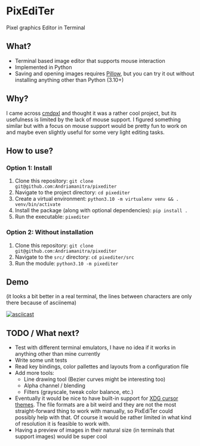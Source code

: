 # PixEdiTer

Pixel graphics Editor in Terminal


## What?
* Terminal based image editor that supports mouse interaction
* Implemented in Python
* Saving and opening images requires [Pillow](https://github.com/python-pillow/Pillow), but you can try it out without installing anything other than Python (3.10+)

## Why?
I came across [cmdpxl](https://github.com/knosmos/cmdpxl/) and thought it was a rather cool project, but its usefulness is limited by the lack of mouse support. I figured something similar but with a focus on mouse support would be pretty fun to work on and maybe even slightly useful for some very light editing tasks.

## How to use?

### Option 1: Install
1. Clone this repository: `git clone git@github.com:Andriamanitra/pixediter`
1. Navigate to the project directory: `cd pixediter`
1. Create a virtual environment: `python3.10 -m virtualenv venv && . venv/bin/activate`
1. Install the package (along with optional dependencies): `pip install .`
1. Run the executable: `pixediter`

### Option 2: Without installation
1. Clone this repository: `git clone git@github.com:Andriamanitra/pixediter`
1. Navigate to the `src/` directory: `cd pixediter/src`
1. Run the module: `python3.10 -m pixediter`


## Demo
(it looks a bit better in a real terminal, the lines between characters are only there because of asciinema)

[![asciicast](https://asciinema.org/a/59FENIkgePEf4uwjzfTC8kM0h.svg)](https://asciinema.org/a/59FENIkgePEf4uwjzfTC8kM0h)


## TODO / What next?
* Test with different terminal emulators, I have no idea if it works in anything other than mine currently
* Write some unit tests
* Read key bindings, color pallettes and layouts from a configuration file
* Add more tools:
  * Line drawing tool (Bezier curves might be interesting too)
  * Alpha channel / blending
  * Filters (grayscale, tweak color balance, etc.)
* Eventually it would be nice to have built-in support for [XDG cursor themes](https://wiki.archlinux.org/title/Cursor_themes). The file formats are a bit weird and they are not the most straight-forward thing to work with manually, so PixEdiTer could possibly help with that. Of course it would be rather limited in what kind of resolution it is feasible to work with.
* Having a preview of images in their natural size (in terminals that support images) would be super cool
